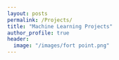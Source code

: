 ```yaml
---
layout: posts
permalink: /Projects/
title: "Machine Learning Projects"
author_profile: true
header:
  image: "/images/fort point.png"
---
```



